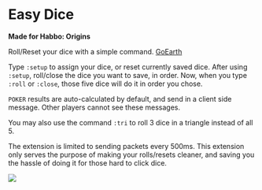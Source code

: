 # Easy Dice
**Made for Habbo: Origins**

Roll/Reset your dice with a simple command. [GoEarth](https://github.com/xabbo/goearth)

Type ```:setup``` to assign your dice, or reset currently saved dice. After using ```:setup```, roll/close the dice you want to save, in order.
Now, when you type ```:roll``` or ```:close```, those five dice will do it in order you chose.

```POKER``` results are auto-calculated by default, and send in a client side message. Other players cannot see these messages.

You may also use the command ```:tri``` to roll 3 dice in a triangle instead of all 5.

The extension is limited to sending packets every 500ms. This extension only serves the purpose of making your rolls/resets cleaner, and saving you the hassle of doing it for those hard to click dice.

![](https://github.com/chirp24/easydice/blob/main/dicescript1.gif)
